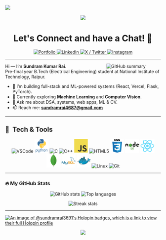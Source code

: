 ![](https://komarev.com/ghpvc/?username=Sundramrai3691&color=green)

<p align="center">
  <img src="https://capsule-render.vercel.app/api?type=waving&color=gradient&text=Hello!&height=100&section=header"/>
</p>

<h1 align="center">
  Let's Connect and have a Chat! 💬
</h1>

<p align="center">
  <a href="https://nerd-specs.vercel.app/" title="Portfolio">
    <img height="50" src="https://user-images.githubusercontent.com/46517096/166972883-f5f1d88c-0246-4374-88ac-ded0f2cf0699.png" alt="Portfolio"/>
  </a>
  <a href="https://www.linkedin.com/in/sundram-rai3961" title="LinkedIn">
    <img height="50" src="https://user-images.githubusercontent.com/46517096/166973395-19676cd8-f8ec-4abf-83ff-da8243505b82.png" alt="LinkedIn"/>
  </a>
 <a href="https://x.com/Sundram_rai45" title="X / Twitter" target="_blank" rel="noopener noreferrer">
    <img height="50" src="https://user-images.githubusercontent.com/46517096/166974271-91dfa250-d70b-4cb9-8707-f1bda1b708c3.png" alt="X / Twitter"/>
  </a>
  <a href="https://www.instagram.com/sundram._.rai/" title="Instagram" target="_blank" rel="noopener noreferrer">
    <img height="50" src="https://user-images.githubusercontent.com/46517096/166974368-9798f39f-1f46-499c-b14e-81f0a3f83a06.png" alt="Instagram"/>
  </a>
</p>

---

<picture>
  <source media="(prefers-color-scheme: dark)" srcset="http://github-profile-summary-cards.vercel.app/api/cards/stats?username=Sundramrai3691&theme=darcula">
  <img align="right" width="35%" src="http://github-profile-summary-cards.vercel.app/api/cards/stats?username=Sundramrai3691&theme=darcula" alt="GitHub summary"/>
</picture>

<p>
  Hi — I’m <strong>Sundram Kumar Rai</strong>.<br>
  Pre-final year B.Tech (Electrical Engineering) student at National Institute of Technology, Raipur.
</p>

- 🔭 I’m building full-stack and ML-powered systems (React, Vercel, Flask, PyTorch).  
- 🌱 Currently exploring **Machine Learning** and **Computer Vision**.  
- 💬 Ask me about DSA, systems, web apps, ML & CV.  
- 📫 Reach me: **sundramrai4687@gmail.com**

---


<h2> 🚀 &nbsp;Tech & Tools</h2>

<p align="center">
  <img src="https://cdn.jsdelivr.net/gh/devicons/devicon/icons/vscode/vscode-original.svg" width="45" height="45" alt="VSCode"/>
  <img src="https://raw.githubusercontent.com/devicons/devicon/master/icons/python/python-original-wordmark.svg" width="45" height="45" alt="Python"/>
  <img src="https://cdn.jsdelivr.net/gh/devicons/devicon/icons/c/c-original.svg" width="45" height="45" alt="C"/>
  <img src="https://cdn.jsdelivr.net/gh/devicons/devicon/icons/cplusplus/cplusplus-original.svg" width="45" height="45" alt="C++"/>
  <img src="https://raw.githubusercontent.com/devicons/devicon/master/icons/javascript/javascript-original.svg" width="45" height="45" alt="JS"/>
  <img src="https://cdn.jsdelivr.net/gh/devicons/devicon/icons/html5/html5-original.svg" width="45" height="45" alt="HTML5"/>
  <img src="https://raw.githubusercontent.com/devicons/devicon/master/icons/css3/css3-original-wordmark.svg" width="45" height="45" alt="CSS3"/>
  <img src="https://raw.githubusercontent.com/devicons/devicon/master/icons/nodejs/nodejs-original-wordmark.svg" width="45" height="45" alt="Node.js"/>
  <img src="https://raw.githubusercontent.com/devicons/devicon/master/icons/react/react-original.svg" width="45" height="45" alt="React"/>
  <img src="https://raw.githubusercontent.com/devicons/devicon/master/icons/mongodb/mongodb-original.svg" width="45" height="45" alt="MongoDB"/>
  <img src="https://raw.githubusercontent.com/devicons/devicon/master/icons/mysql/mysql-original-wordmark.svg" width="45" height="45" alt="MySQL"/>
  <img src="https://raw.githubusercontent.com/devicons/devicon/master/icons/docker/docker-original.svg" width="45" height="45" alt="Docker"/>
  <img src="https://cdn.jsdelivr.net/gh/devicons/devicon/icons/linux/linux-original.svg" width="45" height="45" alt="Linux"/>
  <img src="https://cdn.jsdelivr.net/gh/devicons/devicon/icons/git/git-original.svg" width="45" height="45" alt="Git"/>
</p>

---

<h3 align="left">🔥   My GitHub Stats</h3>

<div align="center">
  <img src="https://github-readme-stats.vercel.app/api?username=Sundramrai3691&show_icons=true&theme=radical" width="48%" alt="GitHub stats" />
  <img src="https://github-readme-stats.vercel.app/api/top-langs/?username=Sundramrai3691&layout=compact&theme=radical" width="48%" alt="Top languages" />
</div>

<p align="center">
  <img src="https://github-readme-streak-stats.herokuapp.com/?user=Sundramrai3691&theme=radical" width="60%" alt="Streak stats"/>
</p>

---

[![An image of @sundramrai3691's Holopin badges, which is a link to view their full Holopin profile](https://holopin.me/sundramrai3691)](https://holopin.io/@sundramrai3691)

<p align="center">
  <img src="https://capsule-render.vercel.app/api?type=waving&color=gradient&height=100&section=footer"/>
</p>
